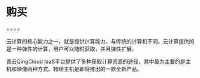 ---
---

# 购买
====

云计算的核心能力之一，就是提供计算能力。与传统的计算机不同，云计算提供的是一种弹性的计算，用户可以随时获取，并且弹性扩展。

青云QingCloud IaaS平台提供了多种获取计算资源的途径，其中最为主要的是主机和映像两种方式。物理主机是即将推出的一款全新产品。
